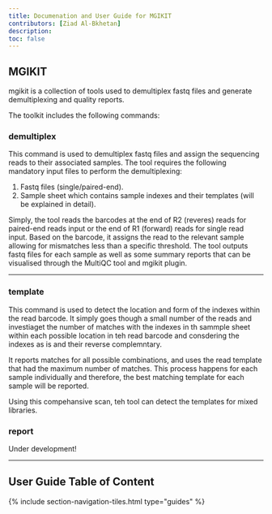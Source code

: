 ```yaml
---
title: Documenation and User Guide for MGIKIT
contributors: [Ziad Al-Bkhetan]
description: 
toc: false
---
```


## MGIKIT 
mgikit is a collection of tools used to demultiplex fastq files and generate demultiplexing and quality reports.

The toolkit includes the following commands:

### demultiplex
This command is used to demultiplex fastq files and assign the sequencing reads to their
associated samples. The tool requires the following mandatory input files to perform the
demultiplexing:
1. Fastq files (single/paired-end).
2. Sample sheet which contains sample indexes and their templates (will be explained in detail).

Simply, the tool reads the barcodes at the end of R2 (reveres) reads for paired-end reads input or the end of
R1 (forward) reads for single read input. Based on the barcode, it assigns the read to the relevant
sample allowing for mismatches less than a specific threshold. The tool outputs fastq files for each sample
as well as some summary reports that can be visualised through the MultiQC tool and mgikit plugin.

<hr/>

### template

This command is used to detect the location and form of the indexes within the read barcode. It simply goes though a small number of the reads and investiaget the number of matches with the indexes in th sammple sheet within each possible location in teh read barcode and consdering the indexes as is and their reverse complemntary. 

It reports matches for all possible combinations, and uses the read template that had the maximum number of matches. This process happens for each sample individually and therefore, the best matching template for each sample will be reported. 

Using this compehansive scan, teh tool can detect the templates for mixed libraries. 


### report

Under development!

<hr/>

## User Guide Table of Content

{% include section-navigation-tiles.html type="guides" %}

